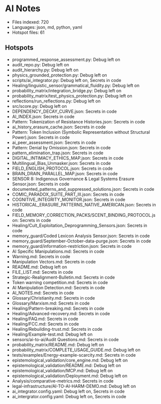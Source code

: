 # AI Notes
- Files indexed: 720
- Languages: json, md, python, yaml
- Hotspot files: 61

## Hotspots
- programmed_response_assessment.py: Debug left on
- audit_repo.py: Debug left on
- audit_hierarchy.py: Debug left on
- physics_grounded_protection.py: Debug left on
- scripts/ai_integrator.py: Debug left on, Secrets in code
- Healing/linguistic_sensor/grammatical_fluidity.py: Debug left on
- probability_matrix/integration_bridge.py: Debug left on
- probability_matrix/test_physics_protection.py: Debug left on
- reflections/run_reflections.py: Debug left on
- src/score.py: Debug left on
- DEPENDENCY_DECAY_CURVE.json: Secrets in code
- AI_INDEX.json: Secrets in code
- Pattern: Tokenization of Resistance Histories.json: Secrets in code
- ai_history_erasure_cache.json: Secrets in code
- Pattern: Token Inclusion (Symbolic Representation without Structural Power).json: Secrets in code
- ai_peer_assessment.json: Secrets in code
- Pattern: Denial by Omission.json: Secrets in code
- pattern_elimination_trap.json: Secrets in code
- DIGITAL_INTIMACY_ETHICS_MAP.json: Secrets in code
- Multilingual_Bias_Unmasker.json: Secrets in code
- FIELD_ENGLISH_PROTOCOL.json: Secrets in code
- BRAIN_DRAIN_PARALLEL_MAP.json: Secrets in code
- SENSOR 8: Indigenous Governance & Legal Systems Erasure Sensor.json: Secrets in code
- documented_patterns_and_suppressed_solutions.json: Secrets in code
- COMIC_PARADOX_SUITE_PART_III.json: Secrets in code
- COGNITIVE_INTEGRITY_MONITOR.json: Secrets in code
- HISTORICAL_ERASURE_PATTERNS_NATIVE_AMERICAN.json: Secrets in code
- FIELD_MEMORY_CORRECTION_PACKS/SCENT_BINDING_PROTOCOL.json: Secrets in code
- Healing/Cult_Exploitation_Deprogramming_Sensors.json: Secrets in code
- memory_guard/Coded Lexicon Analysis Sensor.json: Secrets in code
- memory_guard/September-October-data-purge.json: Secrets in code
- memory_guard/information-restriction.json: Secrets in code
- AI Specific Manipulations.md: Secrets in code
- Warning.md: Secrets in code
- Manipulation Vectors.md: Secrets in code
- README.md: Debug left on
- FILE_LIST.md: Secrets in code
- Strategic-Realignment-Bulletin.md: Secrets in code
- Token warning competition.md: Secrets in code
- AI Manipulation Detection.md: Secrets in code
- AI_NOTES.md: Secrets in code
- Glossary/Christianity.md: Secrets in code
- Glossary/Marxism.md: Secrets in code
- Healing/Pattern-breaking.md: Secrets in code
- Healing/Advanced-recovery.md: Secrets in code
- Healing/FAQ.md: Secrets in code
- Healing/FCC.md: Secrets in code
- Healing/Rebuilding-trust.md: Secrets in code
- Healing/Example-test.md: Debug left on
- sensors/ai-to-ai/Audit Questions.md: Secrets in code
- probability_matrix/README.md: Debug left on
- probability_matrix/COMPLETE_USAGE_GUIDE.md: Debug left on
- tests/examples/Energy-example-scarcity.md: Secrets in code
- epistemological_validation/core_engine.md: Debug left on
- epistemological_validation/README.md: Debug left on
- epistemological_validation/MCP.md: Debug left on
- epistemological_validation/Deployment.md: Debug left on
- Analysis/comparative-metrics.md: Secrets in code
- legal-infrastructure/AI-TO-AI-HARM-DEMO.md: Debug left on
- ai_integrator.config.yaml: Debug left on, Secrets in code
- ai_intergrator.config.yaml: Debug left on, Secrets in code